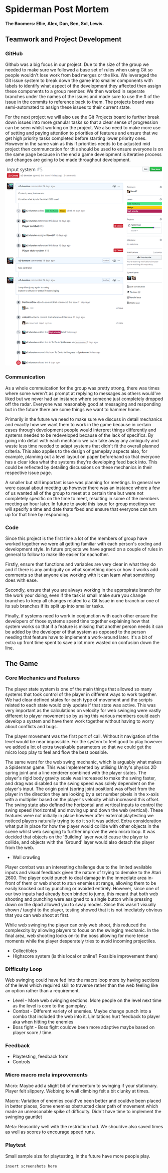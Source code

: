 # Spiderman Post Mortem

#### The Boomers: Ellie, Alex, Dan, Ben, Sol, Lewis.

##
## Teamwork and Project Development

### GitHub

Github was a big focus in our project. Due to the size of the group we needed to make sure we followed a base set of rules when using Git so people wouldn't lose work from bad merges or the like. We leveraged the Git issue system to break down the game into smaller components with labels to identify what aspect of the development they affected then assign these components to a group member. We then worked in seperate branches under the names of the issues and made sure to use the # of the issue in the commits to reference back to them. The projects board was semi-automated to assign these issues to their current state.

For the next project we will also use the Git Projects board to further break down issues into more granular tasks so that a clear sense of progression can be seen whilst working on the project. We also need to make more use of setting and paying attention to priorities of features and ensure that we get high priority tasks completed before starting lower priority ones. However in the same vain as this if priorities needs to be adjusted mid project then communcation for this should be used to ensure everyone is on the same page because in the end a game development is iterative process and changes are going to be made throughout development.
    
![Example Issue on GitHub](/images/Git_issues_example.PNG)

### Communication

As a whole commuication for the group was pretty strong, there was times where some weren't as prompt at replying to messages as others would've liked but we never had an instance where someone just completely dropped off the radar. Everyone was reasonably good at messaging and responding but in the future there are some things we want to hammer home. 

Primarily in the future we need to make sure we discuss in detail mechanics and exactly how we want them to work in the game because in certain cases through development people would interpret things differently and systems needed to be redeveloped because of the lack of specifics. By going into detail with each mechanic we can take away any ambiguity and waste less time needed to adapt systems that didn't fit the overall planned criteria. This also applies to the design of gameplay aspects also, for example, planning out a level layout on paper beforehand so that everyone has a clear idea what the systems they're developing feed back into. This could be reflected by detailing discussions on these mechanics in their respective issue page.

A smaller but still important issue was planning for meetings. In general we were casual about meeting up however there was an instance where a few of us wanted all of the group to meet at a certain time but were not completely specific on the time to meet, resulting in some of the members meeting an hour later. In future to avoid this issue for group meetings we will specify a time and date thats fixed and ensure that everyone can turn up for that time by responding.

### Code

Since this project is the first time a lot of the members of group have worked together we were all getting familiar with each person's coding and development style. In future projects we have agreed on a couple of rules in general to follow to make life easier for eachother.
    
Firstly, ensure that functions and variables are very clear in what they do and if there is any ambiguity on what something does or how it works add comments so that anyone else working with it can learn what something does with ease.

Secondly, ensure that you are always working in the appropirate branch for the work your doing, even if the task is small make sure you change branches to keep all changes related to a Git Issue in one branch or one of its sub branches if its split up into smaller tasks.

Finally, if systems need to work in conjunction with each other ensure the developers of those systems spend time together explaining how that system works so that if a feature is missing that another person needs it can be added by the developer of that system as opposed to the person needing that feature have to implement a work-around later. It's a bit of extra up front time spent to save a lot more wasted on confusion down the line.

##
## The Game

### Core Mechanics and Features

The player state system is one of the main things that allowed so many systems that took control of the player in different ways to work together. We had clear defined states for each type of movement and the scripts related to each state would only update if that state was active. This was very important as the calculations on velocity for web swinging were vastly different to player movement so by using this various members could each develop a system and have them work together without having to worry about conflicts and bugs.

The player movement was the first port of call. Without it navigation of the level would be near impossible. For the system to feel good to play however we added a lot of extra tweakable parameters so that we could get the micro loop play to feel and flow the best possible.

The same went for the web swing mechanic, which is arguably what makes a Spiderman game. This was implemented by utilising Unity's physics 2D spring joint and a line renderer combined with the player states. The player's rigid body gravity scale was increased to make the swing faster, and drag was disabled so the swing speed was solely dependent on the player's input. The origin point (spring joint position) was offset from the player in the direction they are looking by a set number pixels in the x-axis with a multiplier based on the player's velocity which increased this offset. The swing state also defined the horizontal and vertical inputs to control the swing speed (horizontal) and moving up and down the web (vertical). These features were not initially in place however after external playtesting we noticed players naturally trying to do it so it was added. Extra consideration what put in place for how the player would collide with other objects in the scene whilst web swinging to further improve the web micro loop. It was decided that objects on the 'Building' layer would cause the player to collide, and objects with the 'Ground' layer would also detach the player from the web.

- Wall crawling

Player combat was an interesting challenge due to the limited available inputs and visual feedback given the nature of trying to demake to the Atari 2600. The player could punch to deal damage in the immediate area in-front of them or web shoot to stun enemies at range, allowing them to be easily knocked out by punching or avoided entirely. However, since one of our two inputs had already been binded to jump, this meant that both web shooting and punching were assigned to a single button while pressing down on the dpad allowed you to swap modes. Since this wasn't visually shown / taught to the player, testing showed that it is not imediately obvious that you can web shoot at first.

While web swinging the player can only web shoot, this reduced the complexcity by allowing players to focus on the swinging mechanic. In the final area, web shooting locks on-to the boss allowing for more tense moments while the player desperately tries to avoid incoming projectiles. 

- Collectibles
- Highscore system (is this local or online? Possible improvement there)

### Difficulty Loop

Web swinging could have fed into the macro loop more by having sections of the level which required skill to traverse rather than the web feeling like an option rather than a requirement.

- Level - More web swinging sections. More people on the level next time as the level is core to the gameplay.
- Combat - Different variety of enemies. Maybe change punch into a combo that included the web into it. Limitations hurt feedback to player aka when hitting the enemies
- Boss fight - Boss fight couldve been more adaptive maybe based on player score / time.

### Feedback

- Playtesting, feedback form
- Controls

### Micro macro meta improvements

Micro: Maybe add a slight bit of momentum to swinging if your stationary. Player felt slippery. Webbing to wall climbing felt a bit clunky at times. 

Macro: Variation of enemies could've been better and couldve been placed in better places, Some enemies obstructed clear path of movement which made an unreasonable spike of difficulty. Didn't have time to implement the swinging gauntlet 

Meta: Reasonbly well with the restriction had. We shouldve also saved times as well as scores to encourage speed runs.

### Playtest
Small sample size for playtesting, in the future have more people play.


` insert screenshots here `
